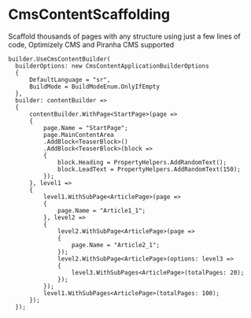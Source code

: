 # CmsContentScaffolding
Scaffold thousands of pages with any structure using just a few lines of code,
Optimizely CMS and Piranha CMS supported

    builder.UseCmsContentBuilder(
      builderOptions: new CmsContentApplicationBuilderOptions
      {
          DefaultLanguage = "sr",
          BuildMode = BuildModeEnum.OnlyIfEmpty
      },
      builder: contentBuilder =>
      {
          contentBuilder.WithPage<StartPage>(page =>
          {
              page.Name = "StartPage";
              page.MainContentArea
              .AddBlock<TeaserBlock>()
              .AddBlock<TeaserBlock>(block =>
              {
                  block.Heading = PropertyHelpers.AddRandomText();
                  block.LeadText = PropertyHelpers.AddRandomText(150);
              });
          }, level1 =>
          {
              level1.WithSubPage<ArticlePage>(page =>
              {
                  page.Name = "Article1_1";
              }, level2 =>
              {
                  level2.WithSubPage<ArticlePage>(page =>
                  {
                      page.Name = "Article2_1";
                  });
                  level2.WithSubPage<ArticlePage>(options: level3 =>
                  {
                      level3.WithSubPages<ArticlePage>(totalPages: 20);
                  });
              });
              level1.WithSubPages<ArticlePage>(totalPages: 100);
          });
      });
